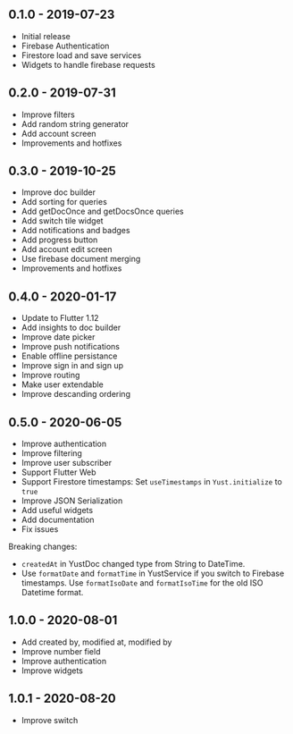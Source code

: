 ## 0.1.0 - 2019-07-23

* Initial release
* Firebase Authentication
* Firestore load and save services
* Widgets to handle firebase requests

## 0.2.0 - 2019-07-31

* Improve filters
* Add random string generator
* Add account screen
* Improvements and hotfixes

## 0.3.0 - 2019-10-25

* Improve doc builder
* Add sorting for queries
* Add getDocOnce and getDocsOnce queries
* Add switch tile widget
* Add notifications and badges
* Add progress button
* Add account edit screen
* Use firebase document merging
* Improvements and hotfixes

## 0.4.0 - 2020-01-17

* Update to Flutter 1.12
* Add insights to doc builder
* Improve date picker
* Improve push notifications
* Enable offline persistance
* Improve sign in and sign up
* Improve routing
* Make user extendable
* Improve descanding ordering

## 0.5.0 - 2020-06-05

* Improve authentication
* Improve filtering
* Improve user subscriber
* Support Flutter Web
* Support Firestore timestamps:
  Set `useTimestamps` in `Yust.initialize` to `true`
* Improve JSON Serialization
* Add useful widgets
* Add documentation
* Fix issues

Breaking changes:
* `createdAt` in YustDoc changed type from String to DateTime.
* Use `formatDate` and `formatTime` in YustService if you switch to Firebase timestamps. Use `formatIsoDate` and `formatIsoTime` for the old ISO Datetime format.

## 1.0.0 - 2020-08-01

* Add created by, modified at, modified by
* Improve number field
* Improve authentication
* Improve widgets

## 1.0.1 - 2020-08-20

* Improve switch